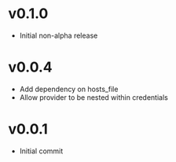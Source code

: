 # v0.1.0
* Initial non-alpha release

# v0.0.4
* Add dependency on hosts_file
* Allow provider to be nested within credentials

# v0.0.1
* Initial commit
